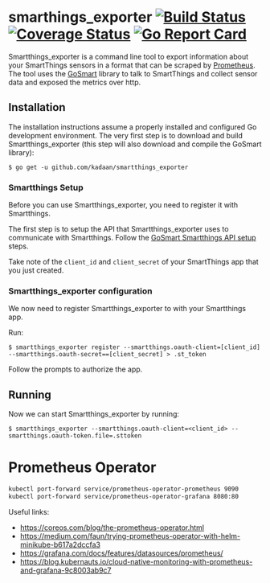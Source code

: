 # smarthings_exporter [![Build Status](https://travis-ci.org/kadaan/smartthings_exporter.svg?branch=master)](https://travis-ci.org/kadaan/smartthings_exporter) [![Coverage Status](https://img.shields.io/coveralls/github/kadaan/smartthings_exporter/master.svg)](https://coveralls.io/github/kadaan/smartthings_exporter) [![Go Report Card](https://goreportcard.com/badge/github.com/kadaan/smartthings_exporter)](https://goreportcard.com/report/github.com/kadaan/smartthings_exporter)

Smartthings_exporter is a command line tool to export information about your SmartThings
sensors in a format that can be scraped by [Prometheus](http://prometheus.io). The tool uses 
the [GoSmart](http://github.com/marcopaganini/gosmart) library to talk to SmartThings and collect 
sensor data and exposed the metrics over http.

## Installation

The installation instructions assume a properly installed and configured Go
development environment. The very first step is to download and build
Smartthings_exporter (this step will also download and compile the GoSmart library):


```
$ go get -u github.com/kadaan/smartthings_exporter
```

### Smartthings Setup

Before you can use Smartthings_exporter, you need to register it with Smartthings.  

The first step is to setup the API that Smartthings_exporter uses to communicate with Smartthings.  Follow the 
[GoSmart Smartthings API setup](https://github.com/kadaan/gosmart#smartthings-api-setup) steps.

Take note of the `client_id` and `client_secret` of your SmartThings app that you just created.

### Smartthings_exporter configuration

We now need to register Smartthings_exporter to with your Smartthings app.

Run:

```
$ smartthings_exporter register --smartthings.oauth-client=[client_id] --smartthings.oauth-secret==[client_secret] > .st_token
```

Follow the prompts to authorize the app.

## Running

Now we can start Smartthings_exporter by running:

```
$ smartthings_exporter --smartthings.oauth-client=<client_id> --smartthings.oauth-token.file=.sttoken
```

# Prometheus Operator

```bash
kubectl port-forward service/prometheus-operator-prometheus 9090
kubectl port-forward service/prometheus-operator-grafana 8080:80
```

Useful links:
- https://coreos.com/blog/the-prometheus-operator.html
- https://medium.com/faun/trying-prometheus-operator-with-helm-minikube-b617a2dccfa3
- https://grafana.com/docs/features/datasources/prometheus/
- https://blog.kubernauts.io/cloud-native-monitoring-with-prometheus-and-grafana-9c8003ab9c7
